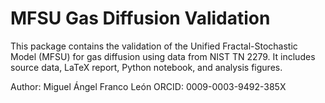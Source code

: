 # MFSU Gas Diffusion Validation
This package contains the validation of the Unified Fractal-Stochastic Model (MFSU) for gas diffusion using data from NIST TN 2279.
It includes source data, LaTeX report, Python notebook, and analysis figures.

Author: Miguel Ángel Franco León
ORCID: 0009-0003-9492-385X
